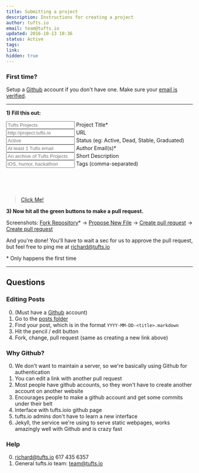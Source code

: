 ```yaml
---
title: Submitting a project
description: Instructions for creating a project
author: tufts.io
email: team@tufts.io
updated: 2016-10-13 10:36
status: Active
tags:
link:
hidden: true
---
```


### First time?

Setup a [Github](https://github.com/join) account if you don't have one.  Make sure your [email is verified](https://help.github.com/articles/verifying-your-email-address/).

___

**1) Fill this out:**

<style type="text/css">
  #form-errors {
    margin: 30px 0px;
  }
  .form-has-errors {
    background-color: #F4CCCC;
  }
  .form-has-no-errors {
    background-color: #D9EAD3;
  }
</style>

<link href='http://fonts.googleapis.com/css?family=Open+Sans:400,300,600,700,800' rel='stylesheet' type='text/css'>

<form action="#" id="short-url-generator">
  <div class="row">
    <input type="text" name="title-input" id="title-input" maxlength="300" onkeyup="changeContentText()" placeholder="Tufts Projects"/>
    <label id="title-label" for="title-input">Project Title*</label>
  </div>
  <div class="row">
    <input type="text" name="url-input" id="url-input" maxlength="500" onkeyup="changeContentText()" placeholder="http://project.tufts.io"/>
    <label id="url-input-label" for="url-input">URL</label>
  </div>

  <div class="row">
    <input type="text" name="status-input" id="status-input" maxlength="100" onkeyup="changeContentText()" placeholder="Active"/>
    <label id="status-label" for="status-input">Status (eg: Active, Dead, Stable, Graduated)</label>
  </div>

  <div class="row">
    <input type="text" name="email-input" id="email-input" maxlength="500" onkeyup="changeContentText()" placeholder="At least 1 Tufts email"/>
    <label id="email-input-label" for="email-input">Author Email(s)*</label>
  </div>

  <div class="row">
    <input type="text" name="description-input" id="description-input" maxlength="200" onkeyup="changeContentText()" placeholder="An archive of Tufts Projects"/>
    <label id="description-input-label" for="description-input">Short Description</label>
  </div>

  <div class="row">
    <input type="text" name="tags-input" id="tags-input" maxlength="200" onkeyup="changeContentText()" placeholder="iOS, humor, hackathon"/>
    <label id="tags-input-label" for="tags-input">Tags (comma-separated)</label>
  </div>

  <div id="form-errors"><br></div>
</form>

><a id="create-link-button" href="https://github.com/TuftsCSX/go.tufts.io/new/master/_posts" class="btn" target="_blank">Click Me!</a>

**3) Now hit all the green buttons to make a pull request.**

Screenshots: [Fork Repository](http://imgur.com/qqACnUc.png)\* -> [Propose New File](http://imgur.com/jg67WRl.png) -> [Create pull request](http://imgur.com/fomzGmd.png) -> [Create pull request](http://imgur.com/62kmbe4.png)


And you're done! You'll have to wait a sec for us to approve the pull request, but feel free to ping me at richard@tufts.io

\* Only happens the first time

___

## Questions

### Editing Posts
0. (Must have a [Github](https://github.com/join) account)
0. Go to the [posts folder](https://github.com/tuftsio/projects/tree/master/_posts)
0. Find your post, which is in the format `YYYY-MM-DD-<title>.markdown`
0. Hit the pencil / edit button
0. Fork, change, pull request (same as creating a new link above)

### Why Github?

0. We don't want to maintain a server, so we're basically using Github for authentication
0. You can edit a link with another pull request
0. Most people have github accounts, so they won't have to create another account on another website
0. Encourages people to make a github account and get some commits under their belt
0. Interface with tufts.ioio github page
0. tufts.io admins don't have to learn a new interface
0. Jekyll, the service we're using to serve static webpages, works amazingly well with Github and is crazy fast

### Help
0. [richard@tufts.io](mailto:richard@tufts.io) 617 435 6357
0. General tufts.io team: [team@tufts.io](mailto:team@tufts.io)

<script type="text/javascript">
  var today = new Date();

  function changeContentText() {
    var title = document.getElementById('title-input').value;
    var url = document.getElementById('url-input').value;
    var status = document.getElementById('status-input').value;
    var email = document.getElementById('email-input').value;
    var desc = document.getElementById('description-input').value;
    var tags = document.getElementById('tags-input').value;

    var year = today.getFullYear();
    var month = today.getMonth()+1;
    var day = today.getDate();
    if (month < 10) {
      month = "0" + month;
    };
    if (day < 10) {
      day = "0" + day;
    };

    if (url.indexOf("://") == -1 && url.length > 0) {
      url = "http://"+url;
    }

    var fileName = year+"-"+month+"-"+day+"-"+title+".markdown";
    var bodyText = "---\ntitle: "+title+"\nlink: "+url+"\nstatus: " + status +"\nauthor: " + email +"\ndescription: \"" + desc + "\""+"\ntags: "+tags+"\n---\n"+"# Your story here";
    var bodyText = encodeURIComponent(bodyText);
    var errorCount = showErrorMessages(title, email);
    setCreatButtonLink(errorCount, fileName, bodyText, title, email);
  }

  function showErrorMessages(title, email) {
    var result = "Errors:<ul style='margin-top:0px'>";
    var div = document.getElementById('form-errors');
    var errorCount = 0;

    if (title.length == 0) {
      errorCount += 1;
      result += "<li>Must include a title</li>";
    }

    var emailError = "";
    if (email.indexOf("@tufts.edu") == -1 && email.indexOf("@tufts.io") == -1) {
      errorCount += 1;
      result += "<li>Must include at least 1 Tufts email</li>";
    }

    if (errorCount == 0) {
      result = "<b>2) Good to Go! Click the button below:</b>";
      div.className = "form-has-no-errors";
    } else {
      div.className = "form-has-errors";
    }
    div.innerHTML = result+"</ul>";
    return errorCount;
  }

  function setCreatButtonLink(errorCount, fileName, bodyText, title, email) {
    var button = document.getElementById('create-link-button');
    var base = "https://github.com/tuftsio/projects/new/master?filename=_posts/";
    var description = "asdf";
    if (errorCount == 0) {
      button.className = "btn btn-info";
      button.innerHTML = "Click me!";
      button.href = base + fileName + "&value=" + bodyText + "&message=Creating /" + title + " by " + email + "&description=" + description;
      button.target = "_blank";
    } else {
      button.className = "btn btn-danger";
      button.innerHTML = "Please fix the errors above";
      button.href = "#short-url-generator";
      button.target = "";
    }
  }
  changeContentText();
</script>
